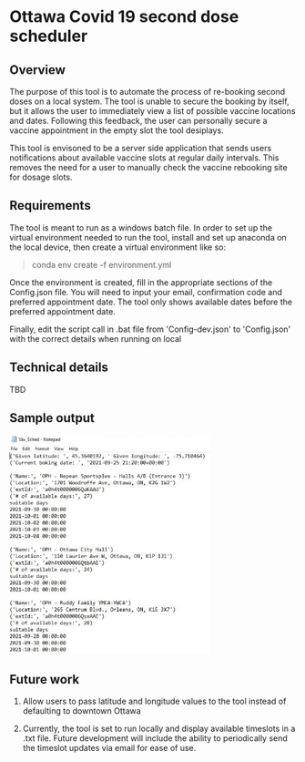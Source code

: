 # Ottawa Covid 19 second dose scheduler
## Overview
The purpose of this tool is to automate the process of re-booking second doses on a local system. The tool is unable to secure the booking by itself, but it allows the user to immediately view a list of possible vaccine locations and dates. Following this feedback, the user can personally secure a vaccine appointment in the empty slot the tool desiplays.

This tool is envisoned to be a server side application that sends users notifications about available vaccine slots at regular daily intervals. This removes the need for a user to manually check the vaccine rebooking site for dosage slots.

## Requirements
The tool is meant to run as a windows batch file. In order to set up the virtual environment needed to run the tool, install and set up anaconda on the local device, then create a virtual environment like so:

> conda env create -f environment.yml

Once the environment is created, fill in the appropriate sections of the Config.json file. You will need to input your email, confirmation code and preferred appointment date. The tool only shows available dates before the preferred appointment date. 

Finally, edit the script call in .bat file from 'Config-dev.json' to 'Config.json' with the correct details when running on local

## Technical details
TBD

## Sample output

<img src="Figs/Output_Sample.JPG" alt="" style="height: 50%; width: 70%;"/>

## Future work
1) Allow users to pass latitude and longitude values to the tool instead of defaulting to downtown Ottawa

2) Currently, the tool is set to run locally and display available timeslots in a .txt file. Future development will include the ability to periodically send the timeslot updates via email for ease of use. 
